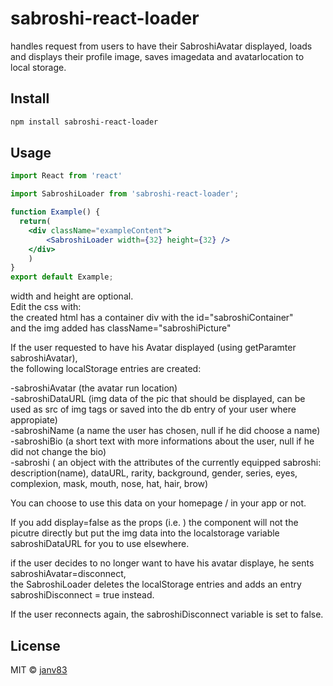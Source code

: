# sabroshi-react-loader
handles request from users to have their SabroshiAvatar displayed, loads and displays their profile image, saves imagedata and avatarlocation to local storage.  

## Install

```bash
npm install sabroshi-react-loader
```

## Usage
```jsx
import React from 'react'

import SabroshiLoader from 'sabroshi-react-loader';

function Example() {
  return(
    <div className="exampleContent">
        <SabroshiLoader width={32} height={32} />
    </div>
    )
}
export default Example;

```

width and height are optional.  
Edit the css with:  
the created html has a container div with the id="sabroshiContainer"  
and the img added has className="sabroshiPicture"  


If the user requested to have his Avatar displayed (using getParamter sabroshiAvatar),  
the following localStorage entries are created:  

-sabroshiAvatar  (the avatar run location)  
-sabroshiDataURL  (img data of the pic that should be displayed, can be used as src of img tags or saved into the db entry of your user where appropiate)    
-sabroshiName  (a name the user has chosen, null if he did choose a name)  
-sabroshiBio (a short text with more informations about the user, null if he did not change the bio)  
-sabroshi ( an object with the attributes of the currently equipped sabroshi: description(name), dataURL, rarity, background, gender, series, eyes, complexion, mask, mouth, nose, hat, hair, brow)
            
  
You can choose to use this data on your homepage / in your app or not.  
   
If you add display=false as the props (i.e. <SabroshiLoader width={32} height={32} display={false}>) the component will not the picutre directly but put the img data into the localstorage variable sabroshiDataURL for you to use elsewhere.

if the user decides to no longer want to have his avatar displaye, he sents sabroshiAvatar=disconnect,   
the SabroshiLoader deletes the localStorage entries and adds an entry sabroshiDisconnect = true instead.  

If the user reconnects again, the sabroshiDisconnect variable is set to false.  


## License

MIT © [janv83](https://github.com/janv83)  